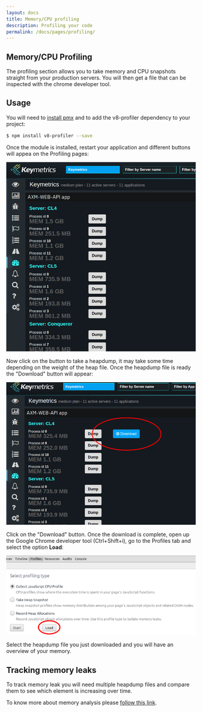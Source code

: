 ```yaml
---
layout: docs
title: Memory/CPU profiling
description: Profiling your code
permalink: /docs/pages/profiling/
---
```


## Memory/CPU Profiling

The profiling section allows you to take memory and CPU snapshots straight from your production servers. You will then get a file that can be inspected with the chrome developer tool.

## Usage

You will need to [install pmx](/docs/usage/install-pmx/) and to add the v8-profiler dependency to your project:

```bash
$ npm install v8-profiler --save
```

Once the module is installed, restart your application and different buttons will appea on the Profiling pages:

<img src="/images/heapdump.png" alt="Heapdump"/>

Now click on the button to take a heapdump, it may take some time depending on the weight of the heap file. Once the heapdump file is ready the "Download" button will appear:

<img src="/images/heap2.png" alt="Heapdump"/>

Click on the "Download" button. Once the download is complete, open up the Google Chrome developer tool (Ctrl+Shift+i), go to the Profiles tab and select the option **Load**:

<img src="/images/heap3.png" alt="Heapdump"/>

Select the heapdump file you just downloaded and you will have an overview of your memory.

## Tracking memory leaks

To track memory leak you will need multiple heapdump files and compare them to see which element is increasing over time.

To know more about memory analysis please [follow this link](https://developer.chrome.com/devtools/docs/heap-profiling).
